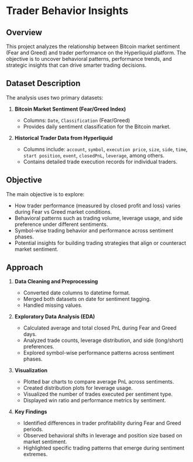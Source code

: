# Trader Behavior Insights

## Overview

This project analyzes the relationship between Bitcoin market sentiment (Fear and Greed) and trader performance on the Hyperliquid platform. The objective is to uncover behavioral patterns, performance trends, and strategic insights that can drive smarter trading decisions.

## Dataset Description

The analysis uses two primary datasets:

1. **Bitcoin Market Sentiment (Fear/Greed Index)**
   - Columns: `Date`, `Classification` (Fear/Greed)
   - Provides daily sentiment classification for the Bitcoin market.

2. **Historical Trader Data from Hyperliquid**
   - Columns include: `account`, `symbol`, `execution price`, `size`, `side`, `time`, `start position`, `event`, `closedPnL`, `leverage`, among others.
   - Contains detailed trade execution records for individual traders.

## Objective

The main objective is to explore:

- How trader performance (measured by closed profit and loss) varies during Fear vs Greed market conditions.
- Behavioral patterns such as trading volume, leverage usage, and side preference under different sentiments.
- Symbol-wise trading behavior and performance across sentiment phases.
- Potential insights for building trading strategies that align or counteract market sentiment.

## Approach

1. **Data Cleaning and Preprocessing**
   - Converted date columns to datetime format.
   - Merged both datasets on date for sentiment tagging.
   - Handled missing values.

2. **Exploratory Data Analysis (EDA)**
   - Calculated average and total closed PnL during Fear and Greed days.
   - Analyzed trade counts, leverage distribution, and side (long/short) preferences.
   - Explored symbol-wise performance patterns across sentiment phases.

3. **Visualization**
   - Plotted bar charts to compare average PnL across sentiments.
   - Created distribution plots for leverage usage.
   - Visualized the number of trades executed per sentiment type.
   - Displayed win ratio and performance metrics by sentiment.

4. **Key Findings**
   - Identified differences in trader profitability during Fear and Greed periods.
   - Observed behavioral shifts in leverage and position size based on market sentiment.
   - Highlighted specific trading patterns that emerge during sentiment extremes.



